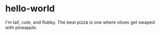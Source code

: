 # hello-world
I'm tall, cute, and flubby.
The best pizza is one where olives get swaped with pineapple. 
